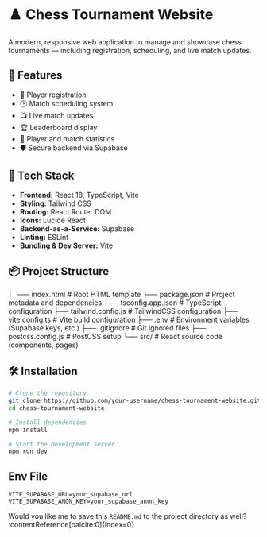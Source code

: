 # ♟️ Chess Tournament Website

A modern, responsive web application to manage and showcase chess tournaments — including registration, scheduling, and live match updates.

## 🚀 Features

- 🧍 Player registration
- 🕒 Match scheduling system
- 📺 Live match updates
- 🏆 Leaderboard display
- 📄 Player and match statistics
- 🛡️ Secure backend via Supabase

## 🔧 Tech Stack

- **Frontend:** React 18, TypeScript, Vite
- **Styling:** Tailwind CSS
- **Routing:** React Router DOM
- **Icons:** Lucide React
- **Backend-as-a-Service:** Supabase
- **Linting:** ESLint
- **Bundling & Dev Server:** Vite

## 📦 Project Structure

│
├── index.html # Root HTML template
├── package.json # Project metadata and dependencies
├── tsconfig.app.json # TypeScript configuration
├── tailwind.config.js # TailwindCSS configuration
├── vite.config.ts # Vite build configuration
├── .env # Environment variables (Supabase keys, etc.)
├── .gitignore # Git ignored files
├── postcss.config.js # PostCSS setup
└── src/ # React source code (components, pages)


## 🛠️ Installation

```bash
# Clone the repository
git clone https://github.com/your-username/chess-tournament-website.git
cd chess-tournament-website

# Install dependencies
npm install

# Start the development server
npm run dev
```
## Env File 

```
VITE_SUPABASE_URL=your_supabase_url
VITE_SUPABASE_ANON_KEY=your_supabase_anon_key
```


Would you like me to save this `README.md` to the project directory as well? ​:contentReference[oaicite:0]{index=0}​

